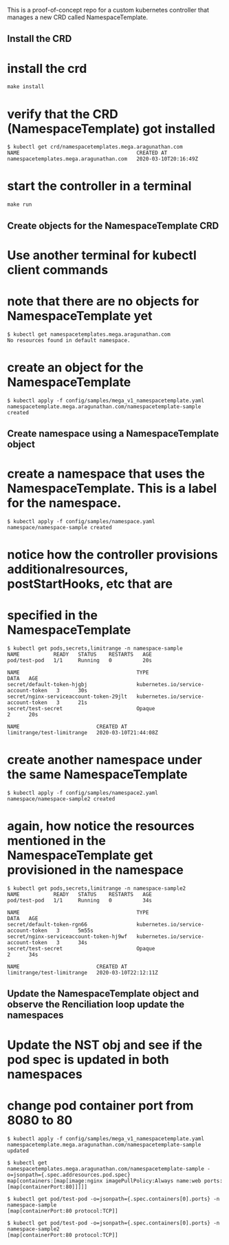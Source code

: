 This is a proof-of-concept repo for a custom kubernetes controller that manages a new CRD called NamespaceTemplate.



Install the CRD
----------------

# install the crd
`make install` 

# verify that the CRD (NamespaceTemplate) got installed
```
$ kubectl get crd/namespacetemplates.mega.aragunathan.com
NAME                                      CREATED AT
namespacetemplates.mega.aragunathan.com   2020-03-10T20:16:49Z
```

# start the controller in a terminal
`make run`

Create objects for the NamespaceTemplate CRD
---------------------------------------------
# Use another terminal for kubectl client commands

# note that there are no objects for NamespaceTemplate yet
```
$ kubectl get namespacetemplates.mega.aragunathan.com
No resources found in default namespace.
```

# create an object for the NamespaceTemplate
```
$ kubectl apply -f config/samples/mega_v1_namespacetemplate.yaml 
namespacetemplate.mega.aragunathan.com/namespacetemplate-sample created
```

Create namespace using a NamespaceTemplate object
-------------------------------------------------
# create a namespace that uses the NamespaceTemplate. This is a label for the namespace.
```
$ kubectl apply -f config/samples/namespace.yaml
namespace/namespace-sample created
```

# notice how the controller provisions additionalresources, postStartHooks, etc that are 
# specified in the NamespaceTemplate
```
$ kubectl get pods,secrets,limitrange -n namespace-sample
NAME           READY   STATUS    RESTARTS   AGE
pod/test-pod   1/1     Running   0          20s

NAME                                      TYPE                                  DATA   AGE
secret/default-token-hjgbj                kubernetes.io/service-account-token   3      30s
secret/nginx-serviceaccount-token-29jlt   kubernetes.io/service-account-token   3      21s
secret/test-secret                        Opaque                                2      20s

NAME                         CREATED AT
limitrange/test-limitrange   2020-03-10T21:44:08Z
```

# create another namespace under the same NamespaceTemplate
```
$ kubectl apply -f config/samples/namespace2.yaml
namespace/namespace-sample2 created
```   

# again, how notice the resources mentioned in the NamespaceTemplate get provisioned in the namespace
```
$ kubectl get pods,secrets,limitrange -n namespace-sample2
NAME           READY   STATUS    RESTARTS   AGE
pod/test-pod   1/1     Running   0          34s

NAME                                      TYPE                                  DATA   AGE
secret/default-token-rgn66                kubernetes.io/service-account-token   3      5m55s
secret/nginx-serviceaccount-token-hj9wf   kubernetes.io/service-account-token   3      34s
secret/test-secret                        Opaque                                2      34s

NAME                         CREATED AT
limitrange/test-limitrange   2020-03-10T22:12:11Z
```

Update the NamespaceTemplate object and observe the Renciliation loop update the namespaces
---------------------------------------------------------------------------------------------
# Update the NST obj and see if the pod spec is updated in both namespaces
# change pod container port from 8080 to 80
```
$ kubectl apply -f config/samples/mega_v1_namespacetemplate.yaml 
namespacetemplate.mega.aragunathan.com/namespacetemplate-sample updated

$ kubectl get namespacetemplates.mega.aragunathan.com/namespacetemplate-sample -o=jsonpath={.spec.addresources.pod.spec}
map[containers:[map[image:nginx imagePullPolicy:Always name:web ports:[map[containerPort:80]]]]]

$ kubectl get pod/test-pod -o=jsonpath={.spec.containers[0].ports} -n namespace-sample
[map[containerPort:80 protocol:TCP]]

$ kubectl get pod/test-pod -o=jsonpath={.spec.containers[0].ports} -n namespace-sample2
[map[containerPort:80 protocol:TCP]]
```